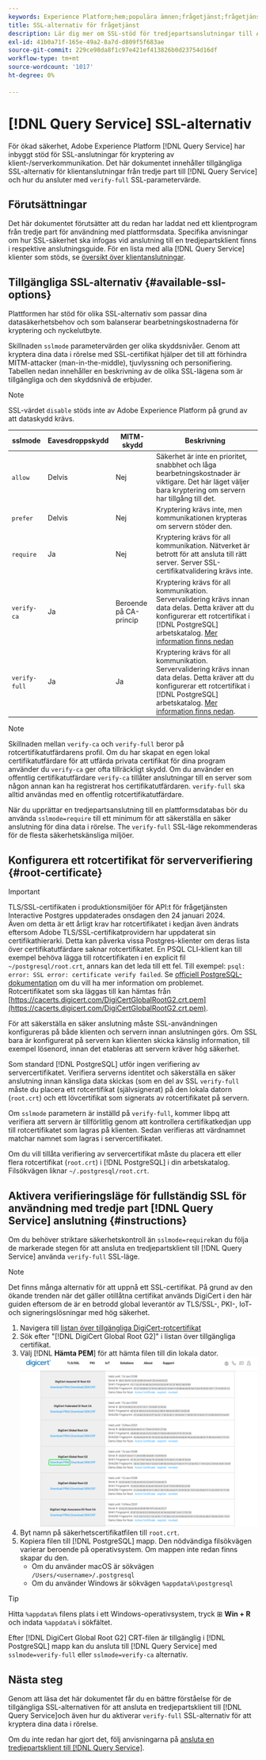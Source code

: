 ```yaml
---
keywords: Experience Platform;hem;populära ämnen;frågetjänst;frågetjänst;ansluta;ansluta till frågetjänst;SSL;ssl;sslmode;
title: SSL-alternativ för frågetjänst
description: Lär dig mer om SSL-stöd för tredjepartsanslutningar till Adobe Experience Platform Query Service och hur du ansluter i SSL-läge för verifiering.
exl-id: 41b0a71f-165e-49a2-8a7d-d809f5f683ae
source-git-commit: 229ce98da8f1c97e421ef413826b0d23754d16df
workflow-type: tm+mt
source-wordcount: '1017'
ht-degree: 0%

---
```


# [!DNL Query Service] SSL-alternativ

För ökad säkerhet, Adobe Experience Platform [!DNL Query Service] har inbyggt stöd för SSL-anslutningar för kryptering av klient-/serverkommunikation. Det här dokumentet innehåller tillgängliga SSL-alternativ för klientanslutningar från tredje part till [!DNL Query Service] och hur du ansluter med `verify-full` SSL-parametervärde.

## Förutsättningar

Det här dokumentet förutsätter att du redan har laddat ned ett klientprogram från tredje part för användning med plattformsdata. Specifika anvisningar om hur SSL-säkerhet ska infogas vid anslutning till en tredjepartsklient finns i respektive anslutningsguide. För en lista med alla [!DNL Query Service] klienter som stöds, se [översikt över klientanslutningar](./overview.md).

## Tillgängliga SSL-alternativ {#available-ssl-options}

Plattformen har stöd för olika SSL-alternativ som passar dina datasäkerhetsbehov och som balanserar bearbetningskostnaderna för kryptering och nyckelutbyte.

Skillnaden `sslmode` parametervärden ger olika skyddsnivåer. Genom att kryptera dina data i rörelse med SSL-certifikat hjälper det till att förhindra MITM-attacker (man-in-the-middle), tjuvlyssning och personifiering. Tabellen nedan innehåller en beskrivning av de olika SSL-lägena som är tillgängliga och den skyddsnivå de erbjuder.

>[!NOTE]
>
> SSL-värdet `disable` stöds inte av Adobe Experience Platform på grund av att dataskydd krävs.

| sslmode | Eavesdroppskydd | MITM-skydd | Beskrivning |
|---|---|---|---|
| `allow` | Delvis | Nej | Säkerhet är inte en prioritet, snabbhet och låga bearbetningskostnader är viktigare. Det här läget väljer bara kryptering om servern har tillgång till det. |
| `prefer` | Delvis | Nej | Kryptering krävs inte, men kommunikationen krypteras om servern stöder den. |
| `require` | Ja | Nej | Kryptering krävs för all kommunikation. Nätverket är betrott för att ansluta till rätt server. Server SSL-certifikatvalidering krävs inte. |
| `verify-ca` | Ja | Beroende på CA-princip | Kryptering krävs för all kommunikation. Servervalidering krävs innan data delas. Detta kräver att du konfigurerar ett rotcertifikat i [!DNL PostgreSQL] arbetskatalog. [Mer information finns nedan](#instructions) |
| `verify-full` | Ja | Ja | Kryptering krävs för all kommunikation. Servervalidering krävs innan data delas. Detta kräver att du konfigurerar ett rotcertifikat i [!DNL PostgreSQL] arbetskatalog. [Mer information finns nedan](#instructions). |

>[!NOTE]
>
>Skillnaden mellan `verify-ca` och `verify-full` beror på rotcertifikatutfärdarens profil. Om du har skapat en egen lokal certifikatutfärdare för att utfärda privata certifikat för dina program använder du `verify-ca` ger ofta tillräckligt skydd. Om du använder en offentlig certifikatutfärdare `verify-ca` tillåter anslutningar till en server som någon annan kan ha registrerat hos certifikatutfärdaren. `verify-full` ska alltid användas med en offentlig rotcertifikatutfärdare.

När du upprättar en tredjepartsanslutning till en plattformsdatabas bör du använda `sslmode=require` till ett minimum för att säkerställa en säker anslutning för dina data i rörelse. The `verify-full` SSL-läge rekommenderas för de flesta säkerhetskänsliga miljöer.

## Konfigurera ett rotcertifikat för serververifiering {#root-certificate}

>[!IMPORTANT]
>
>TLS/SSL-certifikaten i produktionsmiljöer för API:t för frågetjänsten Interactive Postgres uppdaterades onsdagen den 24 januari 2024.<br>Även om detta är ett årligt krav har rotcertifikatet i kedjan även ändrats eftersom Adobe TLS/SSL-certifikatprovidern har uppdaterat sin certifikathierarki. Detta kan påverka vissa Postgres-klienter om deras lista över certifikatutfärdare saknar rotcertifikatet. En PSQL CLI-klient kan till exempel behöva lägga till rotcertifikaten i en explicit fil `~/postgresql/root.crt`, annars kan det leda till ett fel. Till exempel: `psql: error: SSL error: certificate verify failed`. Se [officiell PostgreSQL-dokumentation](https://www.postgresql.org/docs/current/libpq-ssl.html#LIBQ-SSL-CERTIFICATES) om du vill ha mer information om problemet.<br>Rotcertifikatet som ska läggas till kan hämtas från [https://cacerts.digicert.com/DigiCertGlobalRootG2.crt.pem](https://cacerts.digicert.com/DigiCertGlobalRootG2.crt.pem).

För att säkerställa en säker anslutning måste SSL-användningen konfigureras på både klienten och servern innan anslutningen görs. Om SSL bara är konfigurerat på servern kan klienten skicka känslig information, till exempel lösenord, innan det etableras att servern kräver hög säkerhet.

Som standard [!DNL PostgreSQL] utför ingen verifiering av servercertifikatet. Verifiera serverns identitet och säkerställa en säker anslutning innan känsliga data skickas (som en del av SSL `verify-full` måste du placera ett rotcertifikat (självsignerat) på den lokala datorn (`root.crt`) och ett lövcertifikat som signerats av rotcertifikatet på servern.

Om `sslmode` parametern är inställd på `verify-full`, kommer libpq att verifiera att servern är tillförlitlig genom att kontrollera certifikatkedjan upp till rotcertifikatet som lagras på klienten. Sedan verifieras att värdnamnet matchar namnet som lagras i servercertifikatet.

Om du vill tillåta verifiering av servercertifikat måste du placera ett eller flera rotcertifikat (`root.crt`) i [!DNL PostgreSQL] i din arbetskatalog. Filsökvägen liknar `~/.postgresql/root.crt`.

## Aktivera verifieringsläge för fullständig SSL för användning med tredje part [!DNL Query Service] anslutning {#instructions}

Om du behöver striktare säkerhetskontroll än `sslmode=require`kan du följa de markerade stegen för att ansluta en tredjepartsklient till [!DNL Query Service] använda `verify-full` SSL-läge.

>[!NOTE]
>
>Det finns många alternativ för att uppnå ett SSL-certifikat. På grund av den ökande trenden när det gäller otillåtna certifikat används DigiCert i den här guiden eftersom de är en betrodd global leverantör av TLS/SSL-, PKI-, IoT- och signeringslösningar med hög säkerhet.

1. Navigera till [listan över tillgängliga DigiCert-rotcertifikat](https://www.digicert.com/kb/digicert-root-certificates.htm)
1. Sök efter &quot;[!DNL DigiCert Global Root G2]&quot; i listan över tillgängliga certifikat.
1. Välj [!DNL **Hämta PEM**] för att hämta filen till din lokala dator.
   ![Listan med tillgängliga DigiCert-rotcertifikat med nedladdnings-PEM markerad.](../images/clients/ssl-modes/digicert.png)
1. Byt namn på säkerhetscertifikatfilen till `root.crt`.
1. Kopiera filen till [!DNL PostgreSQL] mapp. Den nödvändiga filsökvägen varierar beroende på operativsystem. Om mappen inte redan finns skapar du den.
   - Om du använder macOS är sökvägen `/Users/<username>/.postgresql`
   - Om du använder Windows är sökvägen `%appdata%\postgresql`

>[!TIP]
>
>Hitta `%appdata%` filens plats i ett Windows-operativsystem, tryck ⊞ **Win + R** och indata `%appdata%` i sökfältet.

Efter [!DNL DigiCert Global Root G2] CRT-filen är tillgänglig i [!DNL PostgreSQL] mapp kan du ansluta till [!DNL Query Service] med `sslmode=verify-full` eller `sslmode=verify-ca` alternativ.

## Nästa steg

Genom att läsa det här dokumentet får du en bättre förståelse för de tillgängliga SSL-alternativen för att ansluta en tredjepartsklient till [!DNL Query Service]och även hur du aktiverar `verify-full` SSL-alternativ för att kryptera dina data i rörelse.

Om du inte redan har gjort det, följ anvisningarna på [ansluta en tredjepartsklient till [!DNL Query Service]](./overview.md).
